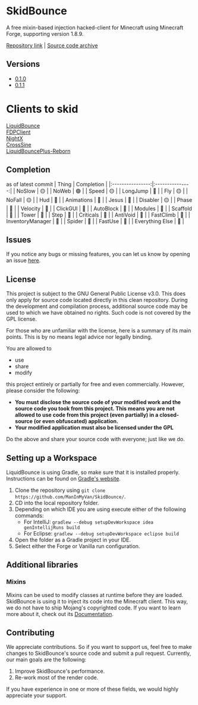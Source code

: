# SkidBounce
A free mixin-based injection hacked-client for Minecraft using Minecraft Forge, supporting version 1.8.9.

[Repository link](https://github.com/ManInMyVan/SkidBounce) | [Source code archive](SkidBounce-main.zip)

## Versions
- [0.1.0](skidbounce-v0.1.0.jar)
- [0.1.1](skidbounce-v0.1.1.jar)

# Clients to skid
[LiquidBounce](https://github.com/CCBlueX/LiquidBounce/tree/legacy)\
[FDPClient](https://github.com/SkidderMC/FDPClient)\
[NightX](https://github.com/Aspw-w/NightX-Client)\
[CrossSine](https://github.com/shxp3/CrossSine)\
[LiquidBouncePlus-Reborn](https://github.com/liquidbounceplusreborn/LiquidbouncePlus-Reborn)

## Completion
as of latest commit
|      Thing       |   Completion    |
|:----------------:|:---------------:|
|      NoSlow      | :yellow_circle: |
|      NoWeb       | :green_circle:  |
|      Speed       | :yellow_circle: |
|     LongJump     |  :red_circle:   | 
|       Fly        | :yellow_circle: | 
|      NoFall      | :yellow_circle: | 
|       Hud        |  :red_circle:   | 
|    Animations    |  :red_circle:   | 
|      Jesus       |  :red_circle:   | 
|     Disabler     | :yellow_circle: |
|      Phase       |  :red_circle:   | 
|     Velocity     |  :red_circle:   | 
|     ClickGUI     |  :red_circle:   | 
|    AutoBlock     |  :red_circle:   | 
|     Modules      |  :red_circle:   | 
|     Scaffold     |  :red_circle:   | 
|      Tower       |  :red_circle:   | 
|       Step       |  :red_circle:   | 
|    Criticals     |  :red_circle:   | 
|     AntiVoid     |  :red_circle:   | 
|    FastClimb     |  :red_circle:   | 
| InventoryManager |  :red_circle:   | 
|      Spider      |  :red_circle:   | 
|     FastUse      |  :red_circle:   | 
| Everything Else  |  :red_circle:   | 
## Issues
If you notice any bugs or missing features, you can let us know by opening an issue [here](https://github.com/ManInMyVan/SkidBounce/issues).

## License
This project is subject to the GNU General Public License v3.0. This does only apply for source code located directly in this clean repository. During the development and compilation process, additional source code may be used to which we have obtained no rights. Such code is not covered by the GPL license.

For those who are unfamiliar with the license, here is a summary of its main points. This is by no means legal advice nor legally binding.

You are allowed to
- use
- share
- modify

this project entirely or partially for free and even commercially. However, please consider the following:

- **You must disclose the source code of your modified work and the source code you took from this project. This means you are not allowed to use code from this project (even partially) in a closed-source (or even obfuscated) application.**
- **Your modified application must also be licensed under the GPL** 

Do the above and share your source code with everyone; just like we do.

## Setting up a Workspace
LiquidBounce is using Gradle, so make sure that it is installed properly. Instructions can be found on [Gradle's website](https://gradle.org/install/).
1. Clone the repository using `git clone https://github.com/ManInMyVan/SkidBounce/`. 
2. CD into the local repository folder.
3. Depending on which IDE you are using execute either of the following commands:
    - For IntelliJ: `gradlew --debug setupDevWorkspace idea genIntellijRuns build`
    - For Eclipse: `gradlew --debug setupDevWorkspace eclipse build`
4. Open the folder as a Gradle project in your IDE.
5. Select either the Forge or Vanilla run configuration.

## Additional libraries
### Mixins
Mixins can be used to modify classes at runtime before they are loaded. SkidBounce is using it to inject its code into the Minecraft client. This way, we do not have to ship Mojang's copyrighted code. If you want to learn more about it, check out its [Documentation](https://docs.spongepowered.org/5.1.0/en/plugin/internals/mixins.html).

## Contributing

We appreciate contributions. So if you want to support us, feel free to make changes to SkidBounce's source code and submit a pull request. Currently, our main goals are the following:
1. Improve SkidBounce's performance.
2. Re-work most of the render code.

If you have experience in one or more of these fields, we would highly appreciate your support.